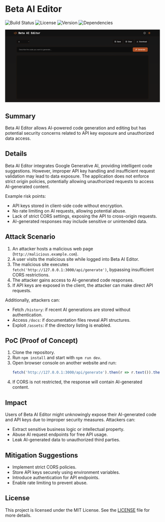 # Beta AI Editor

![Build Status](https://img.shields.io/badge/build-passing-brightgreen) ![License](https://img.shields.io/badge/license-MIT-blue) ![Version](https://img.shields.io/badge/version-1.0.0-orange) ![Dependencies](https://img.shields.io/badge/dependencies-5-yellow)

![AI Beta Image](images/ai-beta-image-file.png)

## Summary
Beta AI Editor allows AI-powered code generation and editing but has potential security concerns related to API key exposure and unauthorized data access.

## Details
Beta AI Editor integrates Google Generative AI, providing intelligent code suggestions. However, improper API key handling and insufficient request validation may lead to data exposure. The application does not enforce strict origin policies, potentially allowing unauthorized requests to access AI-generated content.

Example risk points:
- API keys stored in client-side code without encryption.
- No rate limiting on AI requests, allowing potential abuse.
- Lack of strict CORS settings, exposing the API to cross-origin requests.
- AI-generated responses may include sensitive or unintended data.

## Attack Scenario
1. An attacker hosts a malicious web page (`http://malicious.example.com`).
2. A user visits the malicious site while logged into Beta AI Editor.
3. The malicious site executes `fetch('http://127.0.0.1:3000/api/generate')`, bypassing insufficient CORS restrictions.
4. The attacker gains access to AI-generated code responses.
5. If API keys are exposed in the client, the attacker can make direct API requests.

Additionally, attackers can:
- Fetch `/history`: if recent AI generations are stored without authentication.
- Access `/docs`: if documentation files reveal API structures.
- Exploit `/assets`: if the directory listing is enabled.

## PoC (Proof of Concept)
1. Clone the repository.
2. Run `npm install` and start with `npm run dev`.
3. Open browser console on another website and run:
   ```js
   fetch('http://127.0.0.1:3000/api/generate').then(r => r.text()).then(console.log);
   ```
4. If CORS is not restricted, the response will contain AI-generated content.

## Impact
Users of Beta AI Editor might unknowingly expose their AI-generated code and API keys due to improper security measures. Attackers can:
- Extract sensitive business logic or intellectual property.
- Abuse AI request endpoints for free API usage.
- Leak AI-generated data to unauthorized third parties.

## Mitigation Suggestions
- Implement strict CORS policies.
- Store API keys securely using environment variables.
- Introduce authentication for API endpoints.
- Enable rate limiting to prevent abuse.

## License
This project is licensed under the MIT License. See the [LICENSE](LICENSE) file for more details.